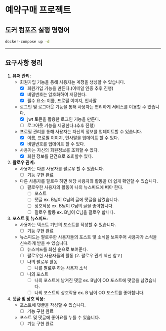 # 예약구매 프로젝트

## 도커 컴포즈 실행 명령어
```bash
docker-compose up -d
```


---
## 요구사항 정리

1. **유저 관리**:
    - 회원가입 기능을 통해 사용자는 계정을 생성할 수 있습니다.
        - [x]  회원가입 기능을 만든다.(이메일 인증 추후 진행)
        - [x]  비밀번호는 암호화하여 저장한다.
        - [x]  필수 요소: 이름, 프로필 이미지, 인사말
    - 로그인 및 로그아웃 기능을 통해 사용자는 편리하게 서비스를 이용할 수 있습니다.
        - [x]  jwt 토큰을 활용한 로그인 기능을 만든다.
        - [ ]  로그아웃 기능을 제공한다.(추후 진행)
    - 프로필 관리를 통해 사용자는 자신의 정보를 업데이트할 수 있습니다.
        - [x]  이름, 프로필 이미지, 인사말을 업데이트 할 수 있다.
        - [x]  비밀번호를 업데이트 할 수 있다.
    - 사용자는 자신의 회원정보를 조회할 수 있다.
        - [x]  회원 정보를 단건으로 조회할수 있다. 
2. **팔로우 관계:**
    - 사용자는 다른 사용자를 팔로우 할 수 있습니다.
        - [ ]  기능 구현 완료
    - 다른 사용자를 팔로우 하면 해당 사용자의 활동을 더 쉽게 확인할 수 있습니다.
        - [ ]  팔로우한 사용자의 활동이 나의 뉴스피드에 떠야 한다.
            - [ ]  포스트
            - [ ]  댓글 ex. B님이 C님의 글에 댓글을 남겼습니다.
            - [ ]  상호작용 ex. B님이 C님의 글을 좋아합니다.
            - [ ]  팔로우 활동 ex. B님이 C님을 팔로우 합니다.
3. **포스트 및 뉴스피드:**
    - 사용자는 텍스트 기반의 포스트를 작성할 수 있습니다.
        - [ ]  기능 구현 완료
    - 뉴스피드는 팔로우한 사용자들의 포스트 및 소식을 보여주어 사용자가 소식을 신속하게 받을 수 있습니다.
        - [ ]  뉴스피드를 최신 순으로 보여준다.
        - [ ]  팔로우한 사용자들의 활동 (2. 팔로우 관계 섹션 참고)
        - [ ]  나의 팔로우 활동
            - [ ]  나를 팔로우 하는 사용자 소식
        - [ ]  나의 포스트
            - [ ]  나의 포스트에 남겨진 댓글 ex. B님이 OO 포스트에 댓글을 남겼습니다.
            - [ ]  나의 포스트의 상호작용 ex. B 님이 OO 포스트를 좋아합니다.
4. **댓글 및 상호 작용:**
    - 포스트에 댓글을 작성할 수 있습니다.
        - [ ]  기능 구현 완료
    - 포스트 및 댓글에 좋아요를 누를 수 있습니다.
        - [ ]  기능 구현 완료